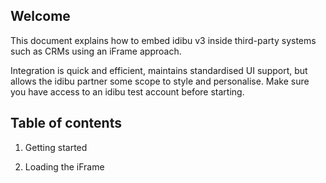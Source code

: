 ## Welcome

This document explains how to embed idibu v3 inside third-party systems such as CRMs using an iFrame approach. 

Integration is quick and efficient, maintains standardised UI support, but allows the idibu partner some scope to style and personalise. Make sure you have access to an idibu test account before starting.

## Table of contents

1. Getting started

2. Loading the iFrame
